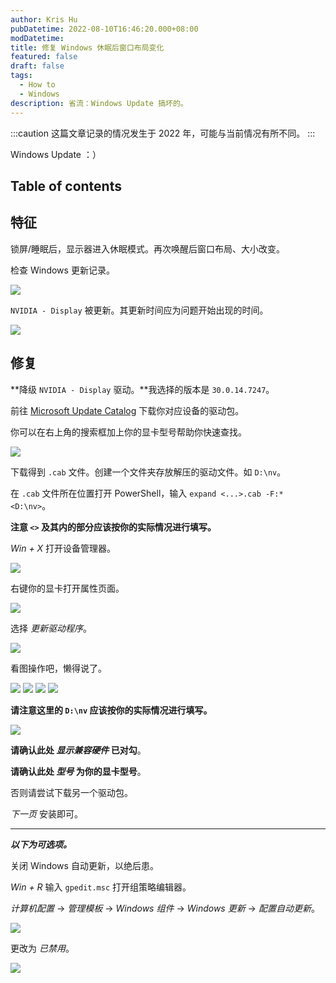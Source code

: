 ```yaml
---
author: Kris Hu
pubDatetime: 2022-08-10T16:46:20.000+08:00
modDatetime:
title: 修复 Windows 休眠后窗口布局变化
featured: false
draft: false
tags:
  - How to
  - Windows
description: 省流：Windows Update 搞坏的。
---
```


:::caution
这篇文章记录的情况发生于 2022 年，可能与当前情况有所不同。
:::

Windows Update ：）

## Table of contents

## 特征

锁屏/睡眠后，显示器进入休眠模式。再次唤醒后窗口布局、大小改变。

检查 Windows 更新记录。

<img src="https://img-cdn.akass.cn/12/2022/08/62f3720a87845.png!wp" />

`NVIDIA - Display` 被更新。其更新时间应为问题开始出现的时间。

<img src="https://img-cdn.akass.cn/12/2022/08/62f374a87e187.png!wp" />

## 修复

**降级 `NVIDIA - Display` 驱动。**我选择的版本是 `30.0.14.7247`。

前往 [Microsoft Update Catalog](https://www.catalog.update.microsoft.com/Search.aspx?q=30.0.14.7247) 下载你对应设备的驱动包。

你可以在右上角的搜索框加上你的显卡型号帮助你快速查找。

<img src="https://img-cdn.akass.cn/12/2022/08/62f376d1bb57e.png!wp" />

下载得到 `.cab` 文件。创建一个文件夹存放解压的驱动文件。如 `D:\nv`。

在 `.cab` 文件所在位置打开 PowerShell，输入 `expand <...>.cab -F:* <D:\nv>`。

**注意 `<>` 及其内的部分应该按你的实际情况进行填写。**

_Win + X_ 打开设备管理器。

<img src="https://img-cdn.akass.cn/12/2022/08/62f377f6683f7.png!wp" />

右键你的显卡打开属性页面。

<img src="https://img-cdn.akass.cn/12/2022/08/62f3787a3c1ea.png!wp" />

选择 _更新驱动程序_。

<img src="https://img-cdn.akass.cn/12/2022/08/62f378ae5f8a3.png!wp" />

看图操作吧，懒得说了。

<!-- import MultiColumn from "@components/MultiColumn.astro"; -->

<img src="https://img-cdn.akass.cn/12/2022/08/62f378e337066.png!wp" />

<img src="https://img-cdn.akass.cn/12/2022/08/62f3790caf2b5.png!wp" />

<img src="https://img-cdn.akass.cn/12/2022/08/62f3793558d7c.png!wp" />

<img src="https://img-cdn.akass.cn/12/2022/08/62f37960889dc.png!wp" />

**请注意这里的 `D:\nv` 应该按你的实际情况进行填写。**

<img src="https://img-cdn.akass.cn/12/2022/08/62f379a83dbf1.png!wp" />

**请确认此处 _显示兼容硬件_ 已对勾**。

**请确认此处 _型号_ 为你的显卡型号**。

否则请尝试下载另一个驱动包。

_下一页_ 安装即可。

---

**_以下为可选项。_**

关闭 Windows 自动更新，以绝后患。

_Win + R_ 输入 `gpedit.msc` 打开组策略编辑器。

_计算机配置_ $\to$ _管理模板_ $\to$ _Windows 组件_ $\to$ _Windows 更新_ $\to$ _配置自动更新_。

<img src="https://img-cdn.akass.cn/12/2022/08/62f37b648f8a3.png!wp" />

更改为 _已禁用_。

<img src="https://img-cdn.akass.cn/12/2022/08/62f37b80d0cce.png!wp" />
